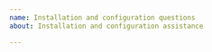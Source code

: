 ```yaml
---
name: Installation and configuration questions
about: Installation and configuration assistance

---
```


<!---
If you are reading this message, you have probably already searched the existing
GitHub issues for JupyterHub. If you haven't tried a search, we encourage you to do so.

If you are unsure where to ask your question (Jupyter, JupyterHub, JupyterLab, etc.),
please ask on our [Discourse Q&A channel](https://discourse.jupyter.org/c/questions).

If you have a quick question about JupyterHub installation or configuratation, you
may ask on the [JupyterHub gitter channel](https://gitter.im/jupyterhub/jupyterhub).

:sunny: Please be patient. We are volunteers and will address your question when we are able. :sunny:

If after trying the above steps, you still have an in-depth installation or
configuration question, such as a possible bug, please file an issue below and include
any relevant details.
--->

